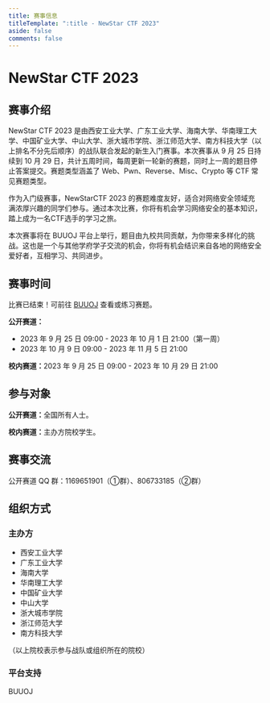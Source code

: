 ```yaml
---
title: 赛事信息
titleTemplate: ":title - NewStar CTF 2023"
aside: false
comments: false
---
```


<script setup>
import Container from '@/components/docs/Container.vue'
import Link from '@/components/docs/Link.vue'
import Text from '@/components/docs/NonTextDetectable.vue'
</script>

# NewStar CTF 2023

## 赛事介绍

NewStar CTF 2023 是由西安工业大学、广东工业大学、海南大学、华南理工大学、中国矿业大学、中山大学、浙大城市学院、浙江师范大学、南方科技大学<span data-desc>（以上排名不分先后顺序）</span>的战队联合发起的新生入门赛事。本次赛事从 9 月 25 日持续到 10 月 29 日，共计五周时间，每周更新一轮新的赛题，同时上一周的题目停止答案提交。赛题类型涵盖了 Web、Pwn、Reverse、Misc、Crypto 等 CTF 常见赛题类型。

作为入门级赛事，NewStarCTF 2023 的赛题难度友好，适合对网络安全领域充满浓厚兴趣的同学们参与。通过本次比赛，你将有机会学习网络安全的基本知识，踏上成为一名CTF选手的学习之旅。

本次赛事将在 BUUOJ 平台上举行，题目由九校共同贡献，为你带来多样化的挑战。这也是一个与其他学府学子交流的机会，你将有机会结识来自各地的网络安全爱好者，互相学习、共同进步。

## 赛事时间<Text class='desc-text' fontSize='18px' fontWeight='500' content='（GMT+0800 中国标准时间）' />

<Container type='info'>

比赛已结束！可前往 [BUUOJ](https://buuoj.cn/match/matches/190) 查看或练习赛题。
</Container>

<strong>公开赛道：</strong>

- 2023 年 9 月 25 日 09:00 - 2023 年 10 月 1 日 21:00<span data-desc>（第一周）</span>
- 2023 年 10 月 9 日 09:00 - 2023 年 11 月 5 日 21:00

<strong>校内赛道：</strong>2023 年 9 月 25 日 09:00 - 2023 年 10 月 29 日 21:00

## 参与对象

<strong>公开赛道：</strong>全国所有人士。

<strong>校内赛道：</strong>主办方院校学生。

## 赛事交流

公开赛道 QQ 群：1169651901<span data-desc>（①群）</span>、806733185<span data-desc>（②群）</span>

## 组织方式

### 主办方<Text class='desc-text' fontSize='16px' fontWeight='500' content='（以下排名不分先后）' />

- 西安工业大学
- 广东工业大学
- 海南大学
- 华南理工大学
- 中国矿业大学
- 中山大学
- 浙大城市学院
- 浙江师范大学
- 南方科技大学

<span data-desc>（以上院校表示参与战队或组织所在的院校）</span>

### 平台支持

BUUOJ
